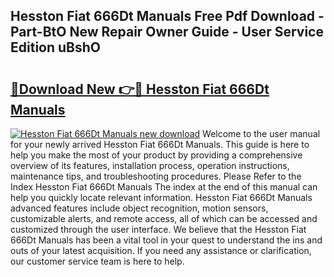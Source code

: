 ## Hesston Fiat 666Dt Manuals Free Pdf Download - Part-BtO New Repair Owner Guide - User Service Edition uBshO

# <h2><a href="http://bc76547.oget.top/?id=Hesston+Fiat+666Dt+Manuals">🔗Download New 👉🔴 Hesston Fiat 666Dt Manuals</a></h2>

[![Hesston Fiat 666Dt Manuals new download](https://i.imgur.com/5g1atiW.png)](http://bc76547.oget.top/?id=Hesston+Fiat+666Dt+Manuals)
Welcome to the user manual for your newly arrived Hesston Fiat 666Dt Manuals. This guide is here to help you make the most of your product by providing a comprehensive overview of its features, installation process, operation instructions, maintenance tips, and troubleshooting procedures. Please Refer to the Index Hesston Fiat 666Dt Manuals The index at the end of this manual can help you quickly locate relevant information. Hesston Fiat 666Dt Manuals advanced features include object recognition, motion sensors, customizable alerts, and remote access, all of which can be accessed and customized through the user interface. We believe that the Hesston Fiat 666Dt Manuals has been a vital tool in your quest to understand the ins and outs of your latest acquisition. If you need any assistance or clarification, our customer service team is here to help.
